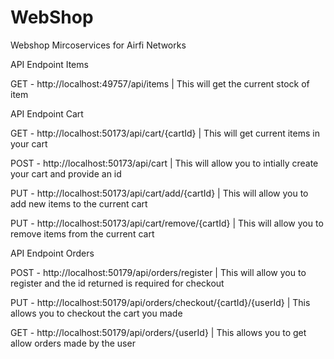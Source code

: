 # WebShop
Webshop Mircoservices for Airfi Networks


API Endpoint Items 

GET - http://localhost:49757/api/items | This will get the current stock of item

API Endpoint Cart 

GET - http://localhost:50173/api/cart/{cartId} | This will get current items in your cart 

POST - http://localhost:50173/api/cart | This will allow you to intially create your cart and provide an id

PUT - http://localhost:50173/api/cart/add/{cartId} | This will allow you to add new items to the current cart 

PUT - http://localhost:50173/api/cart/remove/{cartId} | This will allow you to remove items from the current cart 

API Endpoint Orders

POST - http://localhost:50179/api/orders/register | This will allow you to register and the id returned is required for checkout

PUT - http://localhost:50179/api/orders/checkout/{cartId}/{userId} | This allows you to checkout the cart you made 

GET - http://localhost:50179/api/orders/{userId} | This allows you to get allow orders made by the user


